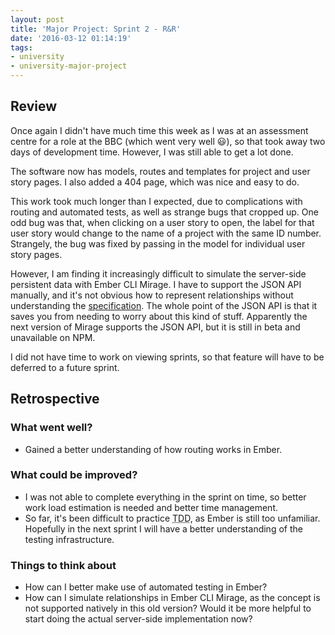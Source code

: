 ```yaml
---
layout: post
title: 'Major Project: Sprint 2 - R&R'
date: '2016-03-12 01:14:19'
tags:
- university
- university-major-project
---
```


## Review
Once again I didn't have much time this week as I was at an assessment centre for a role at the BBC (which went very well 😃), so that took away two days of development time. However, I was still able to get a lot done.

The software now has models, routes and templates for project and user story pages. I also added a 404 page, which was nice and easy to do.

This work took much longer than I expected, due to complications with routing and automated tests, as well as strange bugs that cropped up. One odd bug was that, when clicking on a user story to open, the label for that user story would change to the name of a project with the same ID number. Strangely, the bug was fixed by passing in the model for individual user story pages.

However, I am finding it increasingly difficult to simulate the server-side persistent data with Ember CLI Mirage. I have to support the JSON API manually, and it's not obvious how to represent relationships without understanding the [specification](http://jsonapi.org/format/). The whole point of the JSON API is that it saves you from needing to worry about this kind of stuff. Apparently the next version of Mirage supports the JSON API, but it is still in beta and unavailable on NPM.

I did not have time to work on viewing sprints, so that feature will have to be deferred to a future sprint.

## Retrospective
### What went well?
* Gained a better understanding of how routing works in Ember.

### What could be improved?
* I was not able to complete everything in the sprint on time, so better work load estimation is needed and better time management.
* So far, it's been difficult to practice <abbr title="Test Driven Development">TDD</abbr>, as Ember is still too unfamiliar. Hopefully in the next sprint I will have a better understanding of the testing infrastructure. 

### Things to think about
* How can I better make use of automated testing in Ember?
* How can I simulate relationships in Ember CLI Mirage, as the concept is not supported natively in this old version? Would it be more helpful to start doing the actual server-side implementation now?